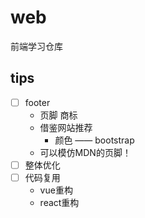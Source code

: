 # web
前端学习仓库

## tips
- [ ] footer
    + 页脚 商标
    + 借鉴网站推荐
        - 颜色 —— bootstrap
    + 可以模仿MDN的页脚！
- [ ] 整体优化
- [ ] 代码复用
    + vue重构
    + react重构